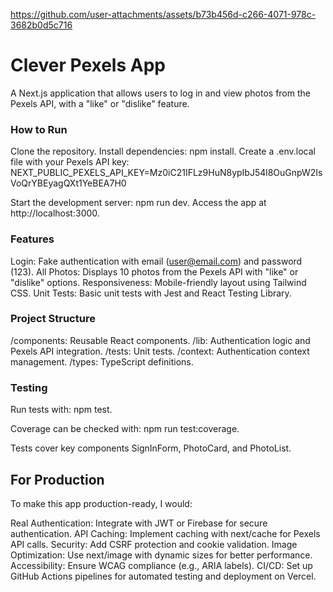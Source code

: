 


https://github.com/user-attachments/assets/b73b456d-c266-4071-978c-3682b0d5c716


# Clever Pexels App
A Next.js application that allows users to log in and view photos from the Pexels API, with a "like" or "dislike" feature.

### How to Run

Clone the repository.
Install dependencies: npm install.
Create a .env.local file with your Pexels API key: NEXT_PUBLIC_PEXELS_API_KEY=Mz0iC21IFLz9HuN8ypIbJ54l8OuGnpW2IsVoQrYBEyagQXt1YeBEA7H0

Start the development server: npm run dev.
Access the app at http://localhost:3000.

### Features

Login: Fake authentication with email (user@email.com) and password (123).
All Photos: Displays 10 photos from the Pexels API with "like" or "dislike" options.
Responsiveness: Mobile-friendly layout using Tailwind CSS.
Unit Tests: Basic unit tests with Jest and React Testing Library.

### Project Structure

/components: Reusable React components.
/lib: Authentication logic and Pexels API integration.
/tests: Unit tests.
/context: Authentication context management.
/types: TypeScript definitions.

### Testing
Run tests with: npm test.

Coverage can be checked with: npm run test:coverage.

Tests cover key components SignInForm, PhotoCard, and PhotoList.

## For Production
To make this app production-ready, I would:

Real Authentication: Integrate with JWT or Firebase for secure authentication.
API Caching: Implement caching with next/cache for Pexels API calls.
Security: Add CSRF protection and cookie validation.
Image Optimization: Use next/image with dynamic sizes for better performance.
Accessibility: Ensure WCAG compliance (e.g., ARIA labels).
CI/CD: Set up GitHub Actions pipelines for automated testing and deployment on Vercel.
